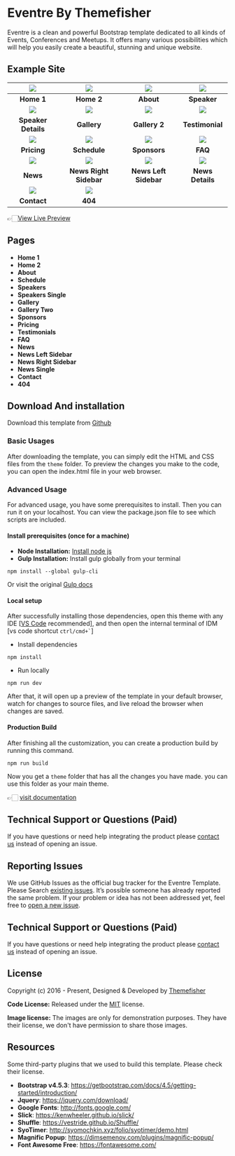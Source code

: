 # Eventre By Themefisher

Eventre is a clean and powerful Bootstrap template dedicated to all kinds of Events, Conferences and Meetups. It offers many various possibilities which will help you easily create a beautiful, stunning and unique website.

<!-- demo -->
## Example Site

| [![](screenshots/home1.jpg)](https://demo.themefisher.com/eventre/) | [![](screenshots/home2.jpg)](https://demo.themefisher.com/eventre/homepage-two.html) | [![](screenshots/about.jpg)](https://demo.themefisher.com/eventre/about.html) | [![](screenshots/speakers.jpg)](https://demo.themefisher.com/eventre/speakers.html) |
|:---:|:---:|:---:|:---:|
| **Home 1**  | **Home 2**  | **About** | **Speaker** |
| [![](screenshots/speaker-details.jpg)](https://demo.themefisher.com/eventre/single-speaker.html) | [![](screenshots/gallery.jpg)](https://demo.themefisher.com/eventre/gallery.html) | [![](screenshots/gallery2.jpg)](https://demo.themefisher.com/eventre/gallery-two.html) | [![](screenshots/testimonials.jpg)](https://demo.themefisher.com/eventre/testimonial.html) |
| **Speaker Details**  | **Gallery**  | **Gallery 2** | **Testimonial** |
| [![](screenshots/pricing.jpg)](https://demo.themefisher.com/eventre/pricing.html) | [![](screenshots/schedule.jpg)](https://demo.themefisher.com/eventre/schedule.html) | [![](screenshots/sponsors.jpg)](https://demo.themefisher.com/eventre/sponsors.html) | [![](screenshots/faq.jpg)](https://demo.themefisher.com/eventre/FAQ.html) |
| **Pricing**  | **Schedule**  | **Sponsors** | **FAQ** |
| [![](screenshots/news.jpg)](https://demo.themefisher.com/eventre/news.html) | [![](screenshots/newsrs.jpg)](https://demo.themefisher.com/eventre/news-right-sidebar.html) | [![](screenshots/newsls.jpg)](https://demo.themefisher.com/eventre/news-left-sidebar.html) | [![](screenshots/news-details.jpg)](https://demo.themefisher.com/eventre/news-single.html) |
| **News** | **News Right Sidebar**  | **News Left Sidebar**  |**News Details** |
| [![](screenshots/contact.jpg)](https://demo.themefisher.com/eventre/contact.html) | [![](screenshots/404.jpg)](https://demo.themefisher.com/eventre/404.html)
| **Contact** | **404**  |

👉🏻[View Live Preview](https://demo.themefisher.com/eventre/)

<!-- resources -->
## Pages

* **Home 1**
* **Home 2**
* **About**
* **Schedule**
* **Speakers**
* **Speakers Single**
* **Gallery**
* **Gallery Two**
* **Sponsors**
* **Pricing**
* **Testimonials**
* **FAQ**
* **News**
* **News Left Sidebar**
* **News Right Sidebar**
* **News Single**
* **Contact**
* **404**

<!-- download -->
## Download And installation

Download this template from [Github](https://github.com/themefisher/eventre/archive/main.zip)

<!-- installation -->
### Basic Usages

After downloading the template, you can simply edit the HTML and CSS files from the `theme` folder. To preview the changes you make to the code, you can open the index.html file in your web browser.

### Advanced Usage

For advanced usage, you have some prerequisites to install. Then you can run it on your localhost. You can view the package.json file to see which scripts are included.

#### Install prerequisites (once for a machine)

* **Node Installation:** [Install node js](https://nodejs.org/en/download/)
* **Gulp Installation:** Install gulp globally from your terminal

```
npm install --global gulp-cli
```

Or visit the original [Gulp docs](https://gulpjs.com/docs/en/getting-started/quick-start)

#### Local setup

After successfully installing those dependencies, open this theme with any IDE [[VS Code](https://code.visualstudio.com/) recommended], and then open the internal terminal of IDM [vs code shortcut <code>ctrl/cmd+\`</code>]

* Install dependencies

```
npm install
```

* Run locally

```
npm run dev
```

After that, it will open up a preview of the template in your default browser, watch for changes to source files, and live reload the browser when changes are saved.

#### Production Build

After finishing all the customization, you can create a production build by running this command.

```
npm run build
```

Now you get a `theme` folder that has all the changes you have made. you can use this folder as your main theme.

👉🏻 [visit documentation](https://docs.themefisher.com/eventre/)

<!-- support -->
## Technical Support or Questions (Paid)

If you have questions or need help integrating the product please [contact us](mailto:mehedi@themefisher.com) instead of opening an issue.
<!-- reporting issue -->
## Reporting Issues

We use GitHub Issues as the official bug tracker for the Eventre Template. Please Search [existing issues](https://github.com/themefisher/event/issues). It’s possible someone has already reported the same problem.
If your problem or idea has not been addressed yet, feel free to [open a new issue](https://github.com/themefisher/event/issues).

<!-- support -->
## Technical Support or Questions (Paid)

If you have questions or need help integrating the product please [contact us](mailto:mehedi@themefisher.com) instead of opening an issue.

<!-- licence -->
## License

Copyright (c) 2016 - Present, Designed & Developed by [Themefisher](https://themefisher.com)

**Code License:** Released under the [MIT](https://github.com/themefisher/eventre/blob/main/LICENSE) license.

**Image license:** The images are only for demonstration purposes. They have their license, we don't have permission to share those images.

<!-- resources -->
## Resources

Some third-party plugins that we used to build this template. Please check their license.

* **Bootstrap v4.5.3**: <https://getbootstrap.com/docs/4.5/getting-started/introduction/>
* **Jquery**: <https://jquery.com/download/>
* **Google Fonts**: <http://fonts.google.com/>
* **Slick**: <https://kenwheeler.github.io/slick/>
* **Shuffle**: <https://vestride.github.io/Shuffle/>
* **SyoTimer**: <http://syomochkin.xyz/folio/syotimer/demo.html>
* **Magnific Popup**: <https://dimsemenov.com/plugins/magnific-popup/>
* **Font Awesome Free**: <https://fontawesome.com/>
